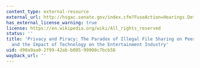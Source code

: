 ```yaml
---
content_type: external-resource
external_url: http://hsgac.senate.gov/index.cfm?FuseAction=Hearings.Detail&HearingID=120
has_external_license_warning: true
license: https://en.wikipedia.org/wiki/All_rights_reserved
status: ''
title: 'Privacy and Piracy: The Paradox of Illegal File Sharing on Peer-to-Peer Networks
  and the Impact of Technology on the Entertainment Industry'
uid: d90a9aa0-2f99-42ab-b085-99908c7bcb58
wayback_url: ''
---
```

